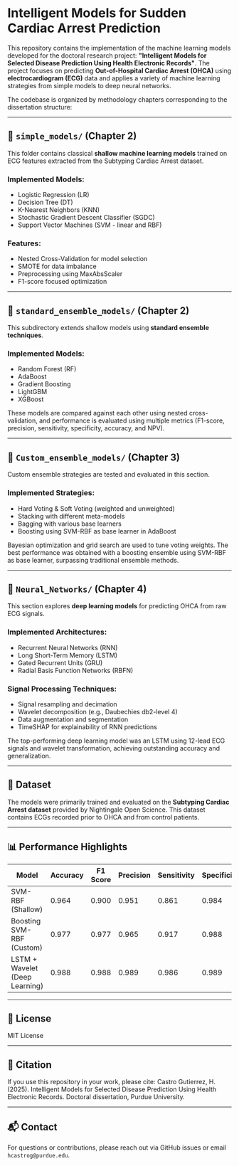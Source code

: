 # Intelligent Models for Sudden Cardiac Arrest Prediction

This repository contains the implementation of the machine learning models developed for the doctoral research project: **"Intelligent Models for Selected Disease Prediction Using Health Electronic Records"**. The project focuses on predicting **Out-of-Hospital Cardiac Arrest (OHCA)** using **electrocardiogram (ECG)** data and applies a variety of machine learning strategies from simple models to deep neural networks.

The codebase is organized by methodology chapters corresponding to the dissertation structure:

---

## 📁 `simple_models/` (Chapter 2)
This folder contains classical **shallow machine learning models** trained on ECG features extracted from the Subtyping Cardiac Arrest dataset.

### Implemented Models:
- Logistic Regression (LR)
- Decision Tree (DT)
- K-Nearest Neighbors (KNN)
- Stochastic Gradient Descent Classifier (SGDC)
- Support Vector Machines (SVM - linear and RBF)

### Features:
- Nested Cross-Validation for model selection
- SMOTE for data imbalance
- Preprocessing using MaxAbsScaler
- F1-score focused optimization

---

## 📁 `standard_ensemble_models/` (Chapter 2)
This subdirectory extends shallow models using **standard ensemble techniques**.

### Implemented Models:
- Random Forest (RF)
- AdaBoost
- Gradient Boosting
- LightGBM
- XGBoost

These models are compared against each other using nested cross-validation, and performance is evaluated using multiple metrics (F1-score, precision, sensitivity, specificity, accuracy, and NPV).

---

## 📁 `Custom_ensemble_models/` (Chapter 3)
Custom ensemble strategies are tested and evaluated in this section.

### Implemented Strategies:
- Hard Voting & Soft Voting (weighted and unweighted)
- Stacking with different meta-models
- Bagging with various base learners
- Boosting using SVM-RBF as base learner in AdaBoost

Bayesian optimization and grid search are used to tune voting weights. The best performance was obtained with a boosting ensemble using SVM-RBF as base learner, surpassing traditional ensemble methods.

---

## 📁 `Neural_Networks/` (Chapter 4)
This section explores **deep learning models** for predicting OHCA from raw ECG signals.

### Implemented Architectures:
- Recurrent Neural Networks (RNN)
- Long Short-Term Memory (LSTM)
- Gated Recurrent Units (GRU)
- Radial Basis Function Networks (RBFN)

### Signal Processing Techniques:
- Signal resampling and decimation
- Wavelet decomposition (e.g., Daubechies db2-level 4)
- Data augmentation and segmentation
- TimeSHAP for explainability of RNN predictions

The top-performing deep learning model was an LSTM using 12-lead ECG signals and wavelet transformation, achieving outstanding accuracy and generalization.

---

## 🧪 Dataset
The models were primarily trained and evaluated on the **Subtyping Cardiac Arrest dataset** provided by Nightingale Open Science. This dataset contains ECGs recorded prior to OHCA and from control patients.

---

## 📊 Performance Highlights
| Model                          | Accuracy | F1 Score | Precision | Sensitivity | Specificity |
|-------------------------------|----------|----------|-----------|-------------|-------------|
| SVM-RBF (Shallow)             | 0.964    | 0.900    | 0.951     | 0.861       | 0.984       |
| Boosting SVM-RBF (Custom)     | 0.977    | 0.977    | 0.965     | 0.917       | 0.988       |
| LSTM + Wavelet (Deep Learning)| 0.988    | 0.988    | 0.989     | 0.986       | 0.989       |

---

## 📄 License
MIT License

---

## 🧠 Citation
If you use this repository in your work, please cite:
Castro Gutierrez, H. (2025). Intelligent Models for Selected Disease Prediction Using Health Electronic Records. Doctoral dissertation, Purdue University.

---

## 📬 Contact
For questions or contributions, please reach out via GitHub issues or email `hcastrog@purdue.edu`.

